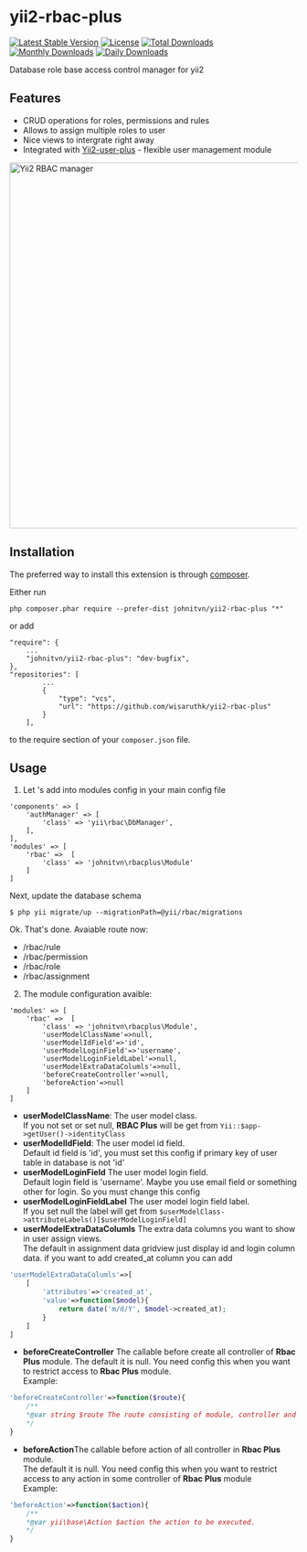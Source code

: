 yii2-rbac-plus
=============
[![Latest Stable Version](https://poser.pugx.org/johnitvn/yii2-rbac-plus/v/stable)](https://packagist.org/packages/johnitvn/yii2-rbac-plus)
[![License](https://poser.pugx.org/johnitvn/yii2-rbac-plus/license)](https://packagist.org/packages/johnitvn/yii2-rbac-plus)
[![Total Downloads](https://poser.pugx.org/johnitvn/yii2-rbac-plus/downloads)](https://packagist.org/packages/johnitvn/yii2-rbac-plus)
[![Monthly Downloads](https://poser.pugx.org/johnitvn/yii2-rbac-plus/d/monthly)](https://packagist.org/packages/johnitvn/yii2-rbac-plus)
[![Daily Downloads](https://poser.pugx.org/johnitvn/yii2-rbac-plus/d/daily)](https://packagist.org/packages/johnitvn/yii2-rbac-plus)

Database role base access control manager for yii2


Features
------------
+ CRUD operations for roles, permissions and rules
+ Allows to assign multiple roles to user
+ Nice views to intergrate right away
+ Integrated with [Yii2-user-plus](https://github.com/johnitvn/yii2-user-plus) - flexible user management module

<img src="http://s17.postimg.org/8p7idb9jz/screencapture_fastandfurious_dev_apps_test_user.png" alt="Yii2 RBAC manager" width="640">


Installation
------------

The preferred way to install this extension is through [composer](http://getcomposer.org/download/).

Either run

```
php composer.phar require --prefer-dist johnitvn/yii2-rbac-plus "*"
```

or add

```
"require": {
    ...
    "johnitvn/yii2-rbac-plus": "dev-bugfix",
},
"repositories": [
        ...
        {
            "type": "vcs",
            "url": "https://github.com/wisaruthk/yii2-rbac-plus"
        }
    ],
```

to the require section of your `composer.json` file.


Usage
-----
1. Let 's add into modules config in your main config file

````
'components' => [
    'authManager' => [
        'class' => 'yii\rbac\DbManager',
    ],
],
'modules' => [
    'rbac' =>  [
        'class' => 'johnitvn\rbacplus\Module'
    ]       
]
````

Next, update the database schema 

````
$ php yii migrate/up --migrationPath=@yii/rbac/migrations
````

Ok. That's done. Avaiable route now:

+ /rbac/rule
+ /rbac/permission
+ /rbac/role
+ /rbac/assignment

2. The module configuration avaible:

````
'modules' => [
    'rbac' =>  [
        'class' => 'johnitvn\rbacplus\Module',
        'userModelClassName'=>null,
        'userModelIdField'=>'id',
        'userModelLoginField'=>'username',
        'userModelLoginFieldLabel'=>null,
        'userModelExtraDataColumls'=>null,
        'beforeCreateController'=>null,
        'beforeAction'=>null
    ]       
]
````

+ <b>userModelClassName</b>: The user model class.<br>
 If you not set or set null, <b>RBAC Plus</b> will be get from `Yii::$app->getUser()->identityClass`
+ <b>userModelIdField</b>: The user model id field.<br>
 Default id field is 'id', you must set this config if primary key of user table in database is not 'id'
+ <b>userModelLoginField</b> The user model login field.<br>
 Default login field is 'username'. Maybe you use email field or something other for login. So you must change this config
+ <b>userModelLoginFieldLabel</b> The user model login field label.<br>
 If you set null the label will get from `$userModelClass->attributeLabels()[$userModelLoginField]`
+ <b>userModelExtraDataColumls</b> The extra data columns you want to show in user assign views.<br>
 The default in assignment data gridview just display id and login column data. if you want to add created_at column you can add
````php 
'userModelExtraDataColumls'=>[
    [
        'attributes'=>'created_at',
        'value'=>function($model){
            return date('m/d/Y', $model->created_at);
        }
    ]
]
````
+ <b>beforeCreateController</b> The callable before create all controller of <b>Rbac Plus</b> module.
The default it is null. You need config this when you want to restrict access to <b>Rbac Plus</b> module.<br>
Example:
````php
'beforeCreateController'=>function($route){
    /**
    *@var string $route The route consisting of module, controller and action IDs.
    */    
}
````
+ <b>beforeAction</b>The callable before action of all controller in <b>Rbac Plus</b> module.<BR>
The default it is null. You need config this when you want to restrict access to any action in some controller of <b>Rbac Plus</b> module <BR>
Example:
````php
'beforeAction'=>function($action){
    /**
    *@var yii\base\Action $action the action to be executed.
    */    
}
````
